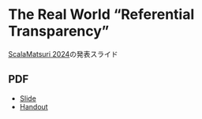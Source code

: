 The Real World “Referential Transparency”
============================

[ScalaMatsuri 2024](https://scalamatsuri.org/)の発表スライド

## PDF

- [Slide](https://y-yu.github.io/referential-transparency-slide/referential_transparency.pdf)
- [Handout](https://y-yu.github.io/referential-transparency-slide/referential_transparency_without_animation.pdf)
